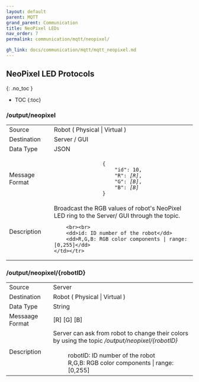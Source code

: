 ```yaml
---
layout: default
parent: MQTT
grand_parent: Communication
title: NeoPixel LEDs
nav_order: 7
permalink: communication/mqtt/neopixel/

gh_link: docs/communication/mqtt/mqtt_neopixel.md
---
```


## NeoPixel LED Protocols
{: .no_toc }

- TOC
{:toc}

###  /output/neopixel

<table>
    <tr><td>Source</td><td>Robot ( Physical | Virtual ) </td></tr>
    <tr><td>Destination</td><td>Server / GUI</td></tr>
    <tr><td>Data Type</td><td>JSON</td></tr>
    <tr><td>Message Format</td><td>
        <div class="language-json highlighter-rouge">
            <code class="highlight">
                {
                    "id": 10,
                    "R": <i>[R]</i>,
                    "G": <i>[B]</i>,
                    "B": <i>[B]</i>
                }
            </code>
        </div>
    </td></tr>
    <tr><td>Description</td><td>
        Broadcast the RGB values of robot's NeoPixel LED ring to the Server/ GUI through the topic.

        <br><br>
        <dd>id: ID number of the robot</dd>
        <dd>R,G,B: RGB color components | range: [0,255]</dd>
    </td></tr>
</table>

### /output/neopixel/{robotID}

<table>
    <tr><td>Source</td><td>Server</td></tr>
    <tr><td>Destination</td><td>Robot ( Physical | Virtual ) </td></tr>
    <tr><td>Data Type</td><td>String</td></tr>
    <tr><td>Messaage Format</td><td>
        [R] [G] [B]
    </td></tr>
    <tr><td>Description</td><td>
        Server can ask from robot to change their colors by using the topic <i>/output/neopixel/{robotID}</i>
        <br><br>
        <dd>robotID: ID number of the robot</dd>
        <dd>R,G,B: RGB color components | range: [0,255]</dd>
    </td></tr>
</table>
